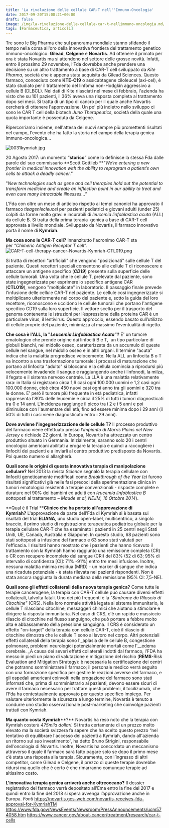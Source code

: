 ```yaml
---
title: 'La rivoluzione delle cellule CAR-T nell''Immuno-Oncologia'
date: 2017-09-20T15:08:21+00:00
draft: false
image: /img/la-rivoluzione-delle-cellule-car-t-nellimmuno-oncologia.md/0031kymriah2.jpg
tags: [Farmaceutica, articoli]
---
```


Tre sono le Big Pharma che sul panorama mondiale stanno sfidando il tempo nella corsa all'oro della innovativa frontiera del trattamento genetico immuno-oncologico: **Gilead**, **Celgene** e **Novartis**. Ad ottenere il primato per ora è stata Novartis ma si attendono nel settore delle grosse novità. Infatti, entro il prossimo 29 novembre, l’Fda dovrebbe anche prendere una decisione su un altro trattamento a base di CAR-T cell sviluppato da _Kite Pharma_, società che è appena stata acquisita da Gilead Sciences. Questo farmaco, conosciuto come **KTE-C19** o assicabtagene ciloleucel (axi-cel), è stato studiato per il trattamento del linfoma non-Hodgkin aggressivo a cellule B (DLBCL). Nei dati di Kite rilasciati nel mese di febbraio, l'azienda ha visto che su 101 pazienti, il 36% aveva una risposta completa al trattamento dopo sei mesi. Si tratta di un tipo di cancro per il quale anche Novartis cercherà di ottenere l'approvazione. Un po’ più indietro nello sviluppo ci sono le CAR T cell della biotech _Juno Therapeutics_, società della quale una quota importante è posseduta da Celgene.

Ripercorriamo insieme, nell'attesa dei nuovi sempre più promettenti risultati nel campo, l'evento che ha fatto la storia nel campo della terapia genica immuno-oncologica...

![0031kymriah.jpg](/img/la-rivoluzione-delle-cellule-car-t-nellimmuno-oncologia.md/0031kymriah2.jpg)  

20 Agosto 2017: un momento “**storico**” come lo definisce la stessa Fda dalle parole del suo commissario **Scott Gottlieb **_"We’re entering a new frontier in medical innovation with the ability to reprogram a patient’s own cells to attack a deadly cancer."_

"_New technologies such as gene and cell therapies hold out the potential to transform medicine and create an inflection point in our ability to treat and even cure many intractable illnesses..."_

L'Fda con oltre un mese di anticipo rispetto ai tempi canonici ha approvato il farmaco _tisagenlecleucel_ per pazienti pediatrici e giovani adulti (under 25) colpiti da forme molto gravi e incurabili di _leucemia linfoblastica acuta_ (ALL) da cellule B. Si tratta della prima terapia  genica a base di CAR-T cell approvata a livello mondiale. Sviluppato da Novartis, il farmaco innovativo porta il nome di **Kymriah**.

**Ma cosa sono le CAR-T cell?** Innanzitutto l'acronimo CAR-T sta per _“Chimeric Antigen Receptor T cell”_.![CAR-T-cell-therapy-cancer-Novartis-Kymriah-CTL019.png](/img/la-rivoluzione-delle-cellule-car-t-nellimmuno-oncologia.md/car-t-cell-therapy-cancer-novartis-kymriah-ctl019.png?w=469)

Si tratta di recettori "artificiali" che vengono "posizionati" sulle cellule T del paziente. Questi recettori speciali consentono alle cellule T di riconoscere e attaccare un antigene specifico (**_CD19_**) presente sulla superficie delle cellule tumorali. Una volta che le cellule T, prelevate dal paziente, sono state ingegnerizzate per esprimere lo specifico antigene CAR (**CTL019**), vengono "moltiplicate" in laboratorio. Il passaggio finale prevede l'infusione delle cellule CAR-T nel paziente. Le cellule così ingegnerizzate si moltiplicano ulteriormente nel corpo del paziente e, sotto la guida del loro recettore, riconoscono e uccidono le cellule tumorali che portano l'antigene specifico CD19 sulla loro superficie. Il vettore scelto per il trasporto del genoma contenente le istruzioni per l’espressione della proteina CAR è un particolare virus, il lentivirus. Questo approccio, essendo basato sull’utilizzo di cellule proprie del paziente, minimizza al massimo l’eventualità di rigetto.

**Che cosa è l'ALL, la "_Leucemia_ _Linfoblastica Acuta_"?** E' un tumore ematologico che prende origine dai linfociti B e T,  un tipo particolare di globuli bianchi, nel midollo osseo, caratterizzata da un accumulo di queste cellule nel sangue, nel midollo osseo e in altri organi. Il termine "acuta" indica che la malattia progredisce velocemente. Nella ALL un linfocita B o T va incontro a una trasformazione tumorale: i processi di maturazione che portano al linfocita "adulto" si bloccano e la cellula comincia a riprodursi più velocemente invadendo il sangue e raggiungendo anche i linfonodi, la milza, il fegato e il sistema nervoso centrale. La LLA è una malattia relativamente rara: in Italia si registrano circa 1,6 casi ogni 100.000 uomini e 1,2 casi ogni 100.000 donne, cioè circa 450 nuovi casi ogni anno tra gli uomini e 320 tra le donne. E' però il tumore più frequente in età pediatrica, infatti rappresenta l'80% delle leucemie e circa il 25% di tutti i tumori diagnosticati tra 0 e 14 anni. L'incidenza raggiunge il picco tra i 2 e i 5 anni e poi diminuisce con l'aumentare dell'età, fino ad essere minima dopo i 29 anni (il 50% di tutti i casi viene diagnosticato entro i 29 anni).

**Dove avviene l'ingegnerizzazione delle cellule T?** Il processo produttivo del farmaco viene effettuato presso _l’impianto di Morris Plains nel New Jersey_ e richiede 22 giorni. In Europa, Novartis ha attrezzato un centro produttivo situato in Germania. Inizialmente, saranno solo 20 i centri oncologici americani abilitati a erogare la terapia e quindi a raccogliere i linfociti dei pazienti e a inviarli al centro produttivo predisposto da Novartis. Poi questo numero si allargherà.

**Quali sono le origini di questa innovativa terapia di manipolazione cellulare?** Nel 2013 la rivista _Science_ segnalò la terapia cellulare con linfociti geneticamente modificati come _Breakthrough of the Year_ (ci furono risultati significativi già nelle fasi precoci della sperimentazione clinica in tumori ematologici resistenti a terapie convenzionali - risposte complete e durature nel 90% dei bambini ed adulti con _leucemia linfoblastica B_ sottoposti al trattamento – _Maude et al, NEJM, 16 Ottobre 2014_).

**Qual è il Trial ****Clinico che ha portato all'approvazione di **Kymriah**?** L'approvazione da parte dell’Fda di Kymriah si è basata sui risultati del trial **ELIANA**, uno studio open-label, multicentrico, a singolo braccio, il primo studio di registrazione terapeutica pediatrica globale per la terapia cellulare CAR-T che ha esaminato i pazienti in 25 centri negli Stati Uniti, UE, Canada, Australia e Giappone. In questo studio, 68 pazienti sono stati sottoposti a infusione del farmaco e 63 sono stati valutati per l'efficacia. I risultati hanno mostrato che i pazienti che hanno ricevuto il trattamento con la Kymriah hanno raggiunto una remissione completa (CR) o CR con recupero incompleto del sangue (CRi) del 83% (52 di 63; 95% di intervallo di confidenza \[CI\]: 71% -91%) entro tre mesi infusione. Inoltre, nessuna malattia minima residua (MRD) - un marker di sangue che indica una ricaduta potenziale - è stata rilevata nei pazienti rispondenti. Non è stata ancora raggiunta la durata mediana della remissione (95% CI: 7,5-NE).

**Quali sono gli effetti collaterali della nuova terapia genica?** Come tutte le terapie cancerogene, la terapia con CAR-T cellule può causare diversi effetti collaterali, talvolta fatali. Uno dei più frequenti è la _"Sindrome da Rilascio di Citochine"_ (CRS). Nella loro normale attività legata al sistema immunitario, le cellule T rilasciano citochine, messaggeri chimici che aiutano a stimolare e dirigere la risposta immunitaria. Nel caso di CRS, c'è un rapido e massiccio rilascio di citochine nel flusso sanguigno, che può portare a febbre molto alta e abbassamento della pressione sanguigna. Il CRS è considerato un effetto "on-target" della terapia con cellule CAR-T, cioè il rilascio di citochine dimostra che le cellule T sono al lavoro nel corpo. Altri potenziali effetti collaterali della terapia sono l'_aplasia delle cellule B, congestione polmonare, problemi neurologici potenzialmente mortali come l'__edema cerebrale. _A causa dei severi effetti collaterali indotti dal farmaco, l'FDA ha messo in piedi un piano di valutazione e mitigazione del rischio (**REMS**-Risk Evaluation and Mitigation Strategy): è necessaria la certificazione dei centri che potranno somministrare il farmaco; il personale medico verrà seguito con una formazione specifica per gestire le reazioni avverse del farmaco, e gli ospedali americani coinvolti nella erogazione del farmaco sono stati informati che, prima di somministrarlo ai pazienti, devono essere sicuri di avere il farmaco necessario per trattare questi problemi, il tocilizumab, che l’Fda ha contestualmente approvato per questo specifico impiego. Per valutare ulteriormente la sicurezza a lungo termine, Novartis è tenuto a condurre uno studio osservazionale post-marketing che coinvolge pazienti trattati con Kymriah.

**Ma quanto costa Kymriah****?** Novartis ha reso noto che la terapia con Kymriah costerà _475mila dollari._ Si tratta certamente di un prezzo molto elevato ma la società svizzera fa sapere che ha scelto questo prezzo “nel tentativo di equilibrare l'accesso dei pazienti a Kymriah, dando all'azienda un ritorno sul suo investimento”, ha detto Bruno Strigini, responsabile dell’oncologia di Novartis. Inoltre, Novartis ha concordato un meccanismo attraverso il quale il farmaco sarà fatto pagare solo se dopo il primo mese c’è stata una risposta alla terapia. Sicuramente, con l’ingresso di altri competitor, come Gilead e Celgene, il prezzo di queste terapie dovrebbe ridursi ma quello che è certo è che rimarranno comunque terapie ad altissimo costo.

**L'innovativa terapia genica arriverà anche oltreoceano?** Il dossier registrativo del farmaco verrà depositato all’Ema entro la fine del 2017 e quindi entro la fine del 2018 si spera avvenga l’approvazione anche in Europa. _Fonti_ https://novartis.gcs-web.com/novartis-receives-fda-approval-for-KymriahTM https://www.fda.gov/NewsEvents/Newsroom/PressAnnouncements/ucm574058.htm https://www.cancer.gov/about-cancer/treatment/research/car-t-cells